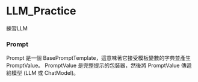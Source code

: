 # LLM_Practice
練習LLM

### Prompt

Prompt 是一個 BasePromptTemplate，這意味著它接受模板變數的字典並產生 PromptValue。 PromptValue 是完整提示的包裝器，然後將 PromptValue 傳遞給模型 (LLM 或 ChatModel)。
